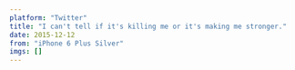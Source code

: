 ```yaml
---
platform: "Twitter"
title: "I can't tell if it's killing me or it's making me stronger."
date: 2015-12-12
from: "iPhone 6 Plus Silver"
imgs: []
---
```

